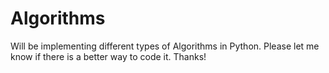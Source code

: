 # Algorithms
Will be implementing different types of Algorithms in Python. 
Please let me know if there is a better way to code it. Thanks!
